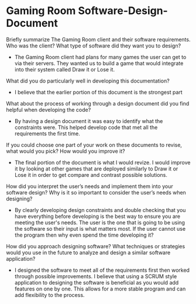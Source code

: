 # Gaming Room Software-Design-Document
Briefly summarize The Gaming Room client and their software requirements. Who was the client? What type of software did they want you to design?
- The Gaming Room client had plans for many games the user can get to via their servers. They wanted us to build a game that would integrate into their system called Draw it or Lose it. 

What did you do particularly well in developing this documentation?
- I believe that the earlier portion of this document is the strongest part 

What about the process of working through a design document did you find helpful when developing the code?
- By having a design document it was easy to identify what the constraints were. This helped develop code that met all the requirements the first time. 

If you could choose one part of your work on these documents to revise, what would you pick? How would you improve it?
- The final portion of the document is what I would revize. I would improve it by looking at other games that are deployed similarly to Draw it or Lose it in order to get compare and contrast possible solutions. 

How did you interpret the user’s needs and implement them into your software design? Why is it so important to consider the user’s needs when designing?
- By clearly developing design constraints and double checking that you have everything before developing is the best way to ensure you are meeting the user's needs. The user is the one that is going to be using the software so their input is what matters most. If the user cannot use the program then why even spend the time developing it?

How did you approach designing software? What techniques or strategies would you use in the future to analyze and design a similar software application?
- I designed the software to meet all of the requirements first then worked through possible improvements. I believe that using a SCRUM style application to designing the software is beneficial as you would add features on one by one. This allows for a more stable program and can add flexibility to the process. 
